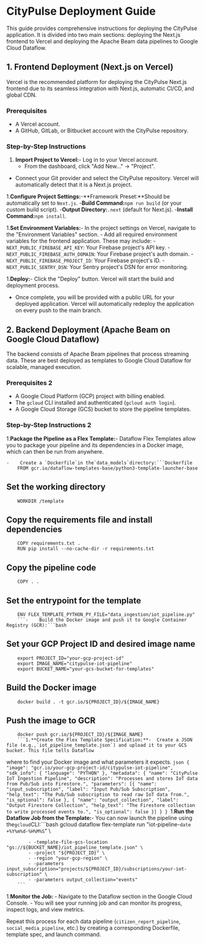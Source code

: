 # CityPulse Deployment Guide

This guide provides comprehensive instructions for deploying the CityPulse application. It is divided into two main
sections: deploying the Next.js frontend to Vercel and deploying the Apache Beam data pipelines to Google Cloud
Dataflow.

## 1. Frontend Deployment (Next.js on Vercel)

Vercel is the recommended platform for deploying the CityPulse Next.js frontend due to its seamless integration with
Next.js, automatic CI/CD, and global CDN.

### Prerequisites

-  A Vercel account.
-  A GitHub, GitLab, or Bitbucket account with the CityPulse repository.

### Step-by-Step Instructions

1.  **Import Project to Vercel:**-    Log in to your Vercel account.
    -    From the dashboard, click "Add New..." -> "Project".
-  Connect your Git provider and select the CityPulse repository. Vercel will automatically detect that it is a Next.js
project.

1.**Configure Project Settings:**-**Framework Preset:**Should be automatically set to `Next.js`.
    -**Build Command:**`npm run build` (or your custom build script).
    -**Output Directory:**`.next` (default for Next.js).
    -**Install Command:**`npm install`.

1.**Set Environment Variables:**-    In the project settings on Vercel, navigate to the "Environment Variables" section.
    -    Add all required environment variables for the frontend application. These may include:
        -    `NEXT_PUBLIC_FIREBASE_API_KEY`: Your Firebase project's API key.
        -    `NEXT_PUBLIC_FIREBASE_AUTH_DOMAIN`: Your Firebase project's auth domain.
        -    `NEXT_PUBLIC_FIREBASE_PROJECT_ID`: Your Firebase project's ID.
        -    `NEXT_PUBLIC_SENTRY_DSN`: Your Sentry project's DSN for error monitoring.

1.**Deploy:**-    Click the "Deploy" button. Vercel will start the build and deployment process.
-  Once complete, you will be provided with a public URL for your deployed application. Vercel will automatically
redeploy the application on every push to the main branch.

## 2. Backend Deployment (Apache Beam on Google Cloud Dataflow)

The backend consists of Apache Beam pipelines that process streaming data. These are best deployed as templates to
Google Cloud Dataflow for scalable, managed execution.

### Prerequisites 2

-  A Google Cloud Platform (GCP) project with billing enabled.
-  The `gcloud` CLI installed and authenticated (`gcloud auth login`).
-  A Google Cloud Storage (GCS) bucket to store the pipeline templates.

### Step-by-Step Instructions 2

1.**Package the Pipeline as a Flex Template:**-  Dataflow Flex Templates allow you to package your pipeline and its dependencies in a Docker image, which can then be
run from anywhere.

    -    Create a `Dockerfile`in the`data_models`directory:```Dockerfile
        FROM gcr.io/dataflow-templates-base/python3-template-launcher-base

## Set the working directory
        WORKDIR /template

## Copy the requirements file and install dependencies
        COPY requirements.txt .
        RUN pip install --no-cache-dir -r requirements.txt

## Copy the pipeline code
        COPY . .

## Set the entrypoint for the template
        ENV FLEX_TEMPLATE_PYTHON_PY_FILE="data_ingestion/iot_pipeline.py"
        ```-    Build the Docker image and push it to Google Container Registry (GCR):```bash
## Set your GCP Project ID and desired image name
        export PROJECT_ID="your-gcp-project-id"
        export IMAGE_NAME="citypulse-iot-pipeline"
        export BUCKET_NAME="your-gcs-bucket-for-templates"

## Build the Docker image
        docker build . -t gcr.io/${PROJECT_ID}/${IMAGE_NAME}

## Push the image to GCR
        docker push gcr.io/${PROJECT_ID}/${IMAGE_NAME}
        ```1.**Create the Flex Template Specification:**-  Create a JSON file (e.g.,`iot_pipeline_template.json`) and upload it to your GCS bucket. This file tells Dataflow
where to find your Docker image and what parameters it expects.
        ```json
        {
            "image": "gcr.io/your-gcp-project-id/citypulse-iot-pipeline",
            "sdk_info": { "language": "PYTHON" },
            "metadata": {
                "name": "CityPulse IoT Ingestion Pipeline",
                "description": "Processes and stores IoT data from Pub/Sub into Firestore.",
                "parameters": [{
                        "name": "input_subscription",
                        "label": "Input Pub/Sub Subscription",
                        "help_text": "The Pub/Sub subscription to read raw IoT data from.",
                        "is_optional": false
                    },
                    {
                        "name": "output_collection",
                        "label": "Output Firestore Collection",
                        "help_text": "The Firestore collection to write processed events to.",
                        "is_optional": false
                    }]
            }
        }
        ```1.**Run the Dataflow Job from the Template:**-    You can now launch the pipeline using the`gcloud`CLI:```bash
        gcloud dataflow flex-template run "iot-pipeline-`date +%Y%m%d-%H%M%S`" \

            - -template-file-gcs-location "gs://${BUCKET_NAME}/iot_pipeline_template.json" \
            - -project "${PROJECT_ID}" \
            - -region "your-gcp-region" \
            - -parameters input_subscription="projects/${PROJECT_ID}/subscriptions/your-iot-subscription" \
            - -parameters output_collection="events"
        ```

1.**Monitor the Job:**
    -    Navigate to the Dataflow section in the Google Cloud Console.
    -    You will see your running job and can monitor its progress, inspect logs, and view metrics.

Repeat this process for each data pipeline (`citizen_report_pipeline`, `social_media_pipeline`, etc.) by creating a
corresponding Dockerfile, template spec, and launch command.
